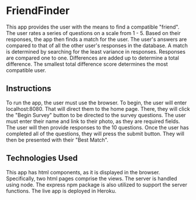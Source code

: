# FriendFinder

This app provides the user with the means to find a compatible "friend". The user rates a series of questions on a scale from 1 - 5. Based on their responses, the app then finds a match for the user. The user's answers are compared to that of all the other user's responses in the database. A match is determined by searching for the least variance in responses. Responses are compared one to one. Differences are added up to determine a total difference. The smallest total difference score determines the most compatible user. 

## Instructions
To run the app, the user must use the browser. To begin, the user will enter localhost:8080. That will direct them to the home page. There, they will click the "Begin Survey" button to be directed to the survey questions. The user must enter their name and link to their photo, as they are required fields. The user will then provide responses to the 10 questions. Once the user has completed all of the questions, they will press the submit button. They will then be presented with their "Best Match". 

## Technologies Used
This app has html components, as it is displayed in the browser. Specifically, two html pages comprise the views. The server is handled using node. The express npm package is also utilized to support the server functions. The live app is deployed in Heroku.


